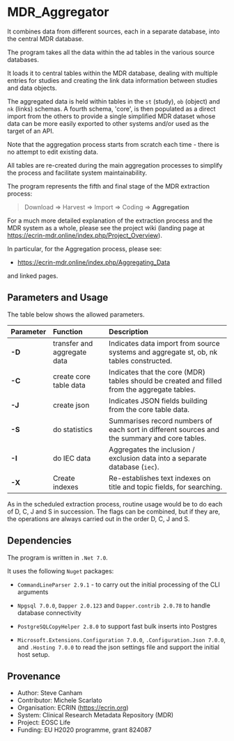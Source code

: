 # MDR_Aggregator
It combines data from different sources, each in a separate database, into the central MDR database.

The program takes all the data within the ad tables in the various source databases.

It loads it to central tables within the MDR database, dealing with multiple entries for studies and creating the link 
data information between studies and data objects.

The aggregated data is held within tables in the `st` (study), `ob` (object) and `nk` (links) schemas. A fourth schema, 
'core', is then populated as a direct import from the others to provide a single simplified MDR dataset whose data can 
be more easily exported to other systems and/or used as the target of an API.


Note that the aggregation process starts from scratch each time - there is no attempt to edit existing data.

All tables are re-created during the main aggregation processes to simplify the process and facilitate system maintainability.

The program represents the fifth and final stage of the MDR extraction process:

>Download => Harvest => Import => Coding => **Aggregation**

For a much more detailed explanation of the extraction process and the MDR system as a whole, please see the project 
wiki (landing page at https://ecrin-mdr.online/index.php/Project_Overview).

In particular, for the Aggregation process, please see:
- https://ecrin-mdr.online/index.php/Aggregating_Data

and linked pages.


## Parameters and Usage

The table below shows the allowed parameters.

| Parameter | Function                    | Description |
|:----------|:----------------------------|:-------------|
| **-D**   | transfer and aggregate data | Indicates data import from source systems and aggregate st, ob, nk tables constructed.       
| **-C**   | create core table data      | Indicates that the core (MDR) tables should be created and filled from the aggregate tables. 
| **-J**   | create json                 | Indicates JSON fields building from the core table data.                                     
| **-S**   | do statistics               | Summarises record numbers of each sort in different sources and the summary and core tables. 
| **-I**   | do IEC data                 | Aggregates the inclusion / exclusion data into a separate database (`iec`).                       
| **-X**    | Create indexes              | Re-establishes text indexes on title and topic fields, for searching.

As in the scheduled extraction process, routine usage would be to do each of D, C, J and S in succession.
The flags can be combined, but if they are, the operations are always carried out in the order D, C, J and S.

## Dependencies
The program is written in `.Net 7.0`.

It uses the following `Nuget` packages:

- `CommandLineParser 2.9.1` - to carry out the initial processing of the CLI arguments

- `Npgsql 7.0.0`, `Dapper 2.0.123` and `Dapper.contrib 2.0.78` to handle database connectivity

- `PostgreSQLCopyHelper 2.8.0` to support fast bulk inserts into Postgres 

- `Microsoft.Extensions.Configuration 7.0.0`, `.Configuration.Json 7.0.0`, and `.Hosting 7.0.0` to read the json settings 
file and support the initial host setup.


## Provenance
* Author: Steve Canham
* Contributor: Michele Scarlato
* Organisation: ECRIN (https://ecrin.org)
* System: Clinical Research Metadata Repository (MDR)
* Project: EOSC Life
* Funding: EU H2020 programme, grant 824087
